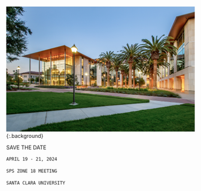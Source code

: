 <link type="text/css" rel="stylesheet" href="assets/stylesheets/main.css" />

![SCU SCDI](/assets/img/scdi1.jpg){:.background}

<div class="ad_content" markdown=1 >
    SAVE THE DATE

    APRIL 19 - 21, 2024

    SPS ZONE 18 MEETING

    SANTA CLARA UNIVERSITY
</div>